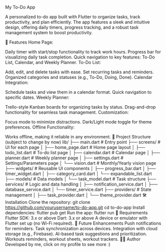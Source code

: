 My To-Do App


A personalized to-do app built with Flutter to organize tasks, track productivity, and plan efficiently. The app features a sleek and intuitive design, offering daily timers, progress tracking, and a robust task management system to boost productivity.

🚀 Features
Home Page:

Daily timer with start/stop functionality to track work hours.
Progress bar for visualizing daily task completion.
Quick navigation to key features: To-Do List, Calendar, and Weekly Planner.
To-Do List:

Add, edit, and delete tasks with ease.
Set recurring tasks and reminders.
Organized categories and statuses (e.g., To-Do, Doing, Done).
Calendar Integration:

Schedule tasks and view them in a calendar format.
Quick navigation to specific dates.
Weekly Planner:

Trello-style Kanban boards for organizing tasks by status.
Drag-and-drop functionality for seamless task management.
Customization:

Focus mode to minimize distractions.
Dark/Light mode toggle for theme preferences.
Offline Functionality:

Works offline, making it reliable in any environment.
📂 Project Structure (subject to change by now)
lib/
├── main.dart            # Entry point
├── screens/             # UI for each page
│   ├── home_page.dart   # Home page layout
│   ├── todo_list.dart   # To-do list page
│   ├── calendar.dart    # Calendar page
│   ├── planner.dart     # Weekly planner page
│   ├── settings.dart    # Settings/Parameters page
│   └── vision.dart      # Monthly/Yearly vision page
├── widgets/             # Reusable UI components
│   ├── progress_bar.dart
│   ├── timer_widget.dart
│   ├── category_card.dart
│   └── expandable_list.dart
├── models/              # Data models
│   └── task_model.dart  # Task structure
├── services/            # Logic and data handling
│   ├── notification_service.dart
│   ├── database_service.dart
│   └── timer_service.dart
├── providers/           # State management
│   ├── task_provider.dart
│   └── theme_provider.dart
🛠️ Installation
Clone the repository:
git clone https://github.com/yourusername/to-do-app.git
cd to-do-app
Install dependencies:
flutter pub get
Run the app:
flutter run
📌 Requirements
Flutter SDK: 3.x or above
Dart: 3.x or above
A device or emulator with Flutter set up (no Wi-Fi required).
🌟 Future Enhancements
Push notifications for reminders.
Task synchronization across devices.
Integration with cloud storage (e.g., Firebase).
AI-based task suggestions and prioritization.
Workouts reminders, workout sheets, workout trackers.
🧑‍💻 Author
Developed by me, click on my profile to see more :)


